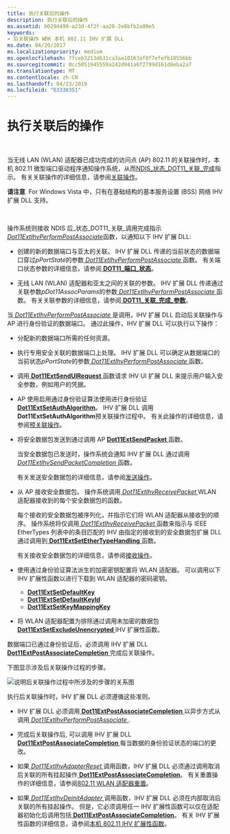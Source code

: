 ```yaml
---
title: 执行关联后的操作
description: 执行关联后的操作
ms.assetid: b029d499-a23d-4f2f-aa28-2e8bfb2a00e5
keywords:
- 后关联操作 WDK 本机 802.11 IHV 扩展 DLL
ms.date: 04/20/2017
ms.localizationpriority: medium
ms.openlocfilehash: 7fceb3213d631ca3aa10163af8f7efefb18556bb
ms.sourcegitcommit: 0cc5051945559a242d941a6f2799d161d8eba2a7
ms.translationtype: MT
ms.contentlocale: zh-CN
ms.lasthandoff: 04/23/2019
ms.locfileid: "63338351"
---
```

# <a name="performing-a-post-association-operation"></a>执行关联后的操作




 

当无线 LAN (WLAN) 适配器已成功完成的访问点 (AP) 802.11 的关联操作时，本机 802.11 微型端口驱动程序通知操作系统，从而[NDIS\_状态\_DOT11\_关联\_完成](https://msdn.microsoft.com/library/windows/hardware/ff567319)指示。 有关关联操作的详细信息，请参阅[关联操作](association-operations.md)。

**请注意**  For Windows Vista 中，只有在基础结构的基本服务设置 (BSS) 网络 IHV 扩展 DLL 支持。

 

操作系统则接收 NDIS 后\_状态\_DOT11\_关联\_调用完成指示[ *Dot11ExtIhvPerformPostAssociate*](https://msdn.microsoft.com/library/windows/hardware/ff547492)函数，以通知以下 IHV 扩展 DLL:

-   创建的新的数据端口与亚太的关联。 IHV 扩展 DLL 传递的当前状态的数据端口穿过*pPortState*的参数[ *Dot11ExtIhvPerformPostAssociate* ](https://msdn.microsoft.com/library/windows/hardware/ff547492)函数。 有关端口状态参数的详细信息，请参阅[ **DOT11\_端口\_状态**](https://msdn.microsoft.com/library/windows/hardware/ff548753)。

-   无线 LAN (WLAN) 适配器和亚太之间的关联的参数。 IHV 扩展 DLL 传递通过关联参数*pDot11AssocParams*的参数[ *Dot11ExtIhvPerformPostAssociate* ](https://msdn.microsoft.com/library/windows/hardware/ff547492)函数。 有关关联参数的详细信息，请参阅[ **DOT11\_关联\_完成\_参数**](https://msdn.microsoft.com/library/windows/hardware/ff547647)。

当[ *Dot11ExtIhvPerformPostAssociate* ](https://msdn.microsoft.com/library/windows/hardware/ff547492)是调用，IHV 扩展 DLL 启动后关联操作与 AP 进行身份验证的数据端口。 通过此操作，IHV 扩展 DLL 可以执行以下操作：

-   分配新的数据端口所需的任何资源。

-   执行专用安全关联的数据端口上处理。 IHV 扩展 DLL 可以确定从数据端口的当前状态*pPortState*的参数[ *Dot11ExtIhvPerformPostAssociate* ](https://msdn.microsoft.com/library/windows/hardware/ff547492)函数。

-   调用[ **Dot11ExtSendUIRequest** ](https://msdn.microsoft.com/library/windows/hardware/ff547567)函数请求 IHV UI 扩展 DLL 来提示用户输入安全参数，例如用户的凭据。

-   AP 使用启用通过身份验证算法使用进行身份验证[ **Dot11ExtSetAuthAlgorithm**](https://msdn.microsoft.com/library/windows/hardware/ff547571)。 IHV 扩展 DLL 调用**Dot11ExtSetAuthAlgorithm**预关联操作过程中。 有关此操作的详细信息，请参阅[预关联操作](pre-association-operations.md)。

-   将安全数据包发送到通过调用 AP [ **Dot11ExtSendPacket** ](https://msdn.microsoft.com/library/windows/hardware/ff547563)函数。

    当安全数据包已发送时，操作系统会通知 IHV 扩展 DLL 通过调用[ *Dot11ExtIhvSendPacketCompletion* ](https://msdn.microsoft.com/library/windows/hardware/ff547516)函数。

    有关发送安全数据包的详细信息，请参阅[发送操作](send-operations.md)。

-   从 AP 接收安全数据包。 操作系统调用[ *Dot11ExtIhvReceivePacket* ](https://msdn.microsoft.com/library/windows/hardware/ff547513) WLAN 适配器接收到的每个安全数据包的函数。

    每个接收的安全数据包被序列化，并指示它们将 WLAN 适配器从接收到的顺序。 操作系统将仅调用[ *Dot11ExtIhvReceivePacket* ](https://msdn.microsoft.com/library/windows/hardware/ff547513)函数来指示与 IEEE EtherTypes 列表中的条目匹配的 IHV 由指定的接收到的安全数据包扩展 DLL 通过调用到[ **Dot11ExtSetEtherTypeHandling** ](https://msdn.microsoft.com/library/windows/hardware/ff547587)函数。

    有关接收安全数据包的详细信息，请参阅[接收操作](receive-operations.md)。

-   使用通过身份验证算法派生的加密密钥配置将 WLAN 适配器。 可以调用以下 IHV 扩展性函数以进行下载到 WLAN 适配器的密码密钥。
    -   [**Dot11ExtSetDefaultKey**](https://msdn.microsoft.com/library/windows/hardware/ff547578)
    -   [**Dot11ExtSetDefaultKeyId**](https://msdn.microsoft.com/library/windows/hardware/ff547584)
    -   [**Dot11ExtSetKeyMappingKey**](https://msdn.microsoft.com/library/windows/hardware/ff547597)
-   将 WLAN 适配器配置为排除通过调用未加密的数据包[ **Dot11ExtSetExcludeUnencrypted** ](https://msdn.microsoft.com/library/windows/hardware/ff547589) IHV 扩展性函数。

数据端口已通过身份验证后，必须调用 IHV 扩展 DLL [ **Dot11ExtPostAssociateCompletion** ](https://msdn.microsoft.com/library/windows/hardware/ff547530)完成后关联操作。

下图显示涉及后关联操作过程的步骤。

![说明后关联操作过程中所涉及的步骤的关系图](images/ihv-ext-postassoc.png)

执行后关联操作时，IHV 扩展 DLL 必须遵循这些准则。

-   IHV 扩展 DLL 必须调用[ **Dot11ExtPostAssociateCompletion** ](https://msdn.microsoft.com/library/windows/hardware/ff547530)以异步方式从调用[ *Dot11ExtIhvPerformPostAssociate* ](https://msdn.microsoft.com/library/windows/hardware/ff547492).

-   完成后关联操作后, 可以调用 IHV 扩展 DLL [ **Dot11ExtPostAssociateCompletion** ](https://msdn.microsoft.com/library/windows/hardware/ff547530)每当数据的身份验证状态的端口的更改。

-   如果[ *Dot11ExtIhvAdapterReset* ](https://msdn.microsoft.com/library/windows/hardware/ff547434)调用函数，IHV 扩展 DLL 必须通过调用取消后关联的所有挂起操作[ **Dot11ExtPostAssociateCompletion**](https://msdn.microsoft.com/library/windows/hardware/ff547530)。 有关重置操作的详细信息，请参阅[802.11 WLAN 适配器重置](802-11-wlan-adapter-reset.md)。

-   如果[ *Dot11ExtIhvDeinitAdapter* ](https://msdn.microsoft.com/library/windows/hardware/ff547452)调用函数，IHV 扩展 DLL 必须在内部取消后关联的所有挂起操作。 但是，它必须调用任一 IHV 扩展性函数可以仅在适配器初始化后调用包括[ **Dot11ExtPostAssociateCompletion**](https://msdn.microsoft.com/library/windows/hardware/ff547530)。 有关 IHV 扩展性函数的详细信息，请参阅[本机 802.11 IHV 扩展性函数](https://msdn.microsoft.com/library/windows/hardware/ff560609)。

 

 





